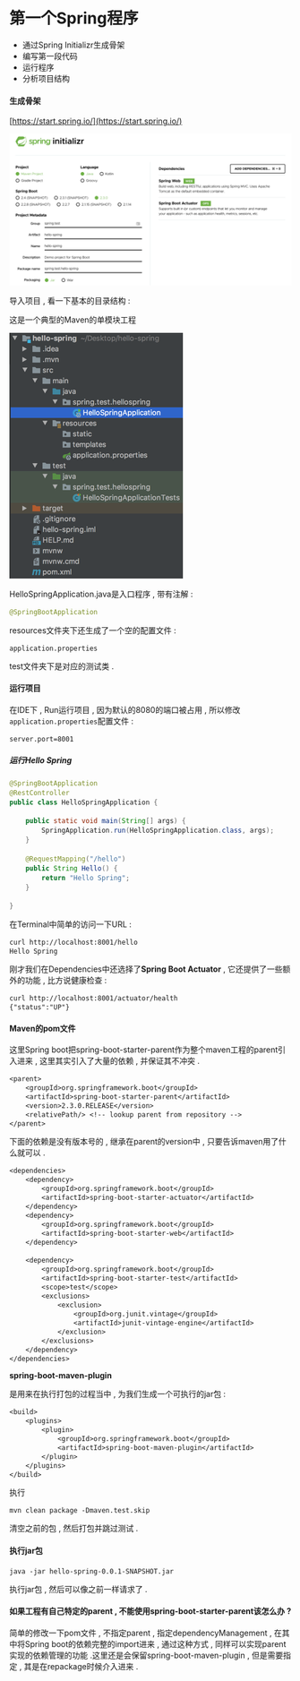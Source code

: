 # 第一个Spring程序

* 通过Spring Initializr生成骨架
* 编写第一段代码
* 运行程序
* 分析项目结构

#### 生成骨架

[https://start.spring.io/](https://start.spring.io/)

![](/assets/start_spring.png)

导入项目 , 看一下基本的目录结构 :

这是一个典型的Maven的单模块工程

![](/assets/mulujiegou.png)

HelloSpringApplication.java是入口程序 , 带有注解 :

```java
@SpringBootApplication
```

resources文件夹下还生成了一个空的配置文件 :

```
application.properties
```

test文件夹下是对应的测试类 .

#### 运行项目

在IDE下 , Run运行项目 , 因为默认的8080的端口被占用 , 所以修改`application.properties`配置文件 :

```
server.port=8001
```

##### 运行Hello Spring

```java
@SpringBootApplication
@RestController
public class HelloSpringApplication {

    public static void main(String[] args) {
        SpringApplication.run(HelloSpringApplication.class, args);
    }

    @RequestMapping("/hello")
    public String Hello() {
        return "Hello Spring";
    }

}
```

在Terminal中简单的访问一下URL :

```
curl http://localhost:8001/hello                                                                     
Hello Spring
```

刚才我们在Dependencies中还选择了**Spring Boot Actuator** , 它还提供了一些额外的功能 , 比方说健康检查 :

```
curl http://localhost:8001/actuator/health
{"status":"UP"}
```

#### Maven的pom文件

这里Spring boot把spring-boot-starter-parent作为整个maven工程的parent引入进来 , 这里其实引入了大量的依赖 , 并保证其不冲突 .

```asciidoc
<parent>
    <groupId>org.springframework.boot</groupId>
    <artifactId>spring-boot-starter-parent</artifactId>
    <version>2.3.0.RELEASE</version>
    <relativePath/> <!-- lookup parent from repository -->
</parent>
```

下面的依赖是没有版本号的 , 继承在parent的version中 , 只要告诉maven用了什么就可以 .

```asciidoc
<dependencies>
    <dependency>
        <groupId>org.springframework.boot</groupId>
        <artifactId>spring-boot-starter-actuator</artifactId>
    </dependency>
    <dependency>
        <groupId>org.springframework.boot</groupId>
        <artifactId>spring-boot-starter-web</artifactId>
    </dependency>

    <dependency>
        <groupId>org.springframework.boot</groupId>
        <artifactId>spring-boot-starter-test</artifactId>
        <scope>test</scope>
        <exclusions>
            <exclusion>
                <groupId>org.junit.vintage</groupId>
                <artifactId>junit-vintage-engine</artifactId>
            </exclusion>
        </exclusions>
    </dependency>
</dependencies>
```

**spring-boot-maven-plugin**

是用来在执行打包的过程当中 , 为我们生成一个可执行的jar包 :

```
<build>
    <plugins>
        <plugin>
            <groupId>org.springframework.boot</groupId>
            <artifactId>spring-boot-maven-plugin</artifactId>
        </plugin>
    </plugins>
</build>
```

 执行

```
mvn clean package -Dmaven.test.skip
```

清空之前的包 , 然后打包并跳过测试 .

#### 执行jar包

```
java -jar hello-spring-0.0.1-SNAPSHOT.jar
```

执行jar包 , 然后可以像之前一样请求了 . 

#### 如果工程有自己特定的parent , 不能使用spring-boot-starter-parent该怎么办 ? 

简单的修改一下pom文件 , 不指定parent , 指定dependencyManagement , 在其中将Spring boot的依赖完整的import进来 , 通过这种方式 , 同样可以实现parent实现的依赖管理的功能 .这里还是会保留spring-boot-maven-plugin , 但是需要指定 , 其是在repackage时候介入进来 . 

